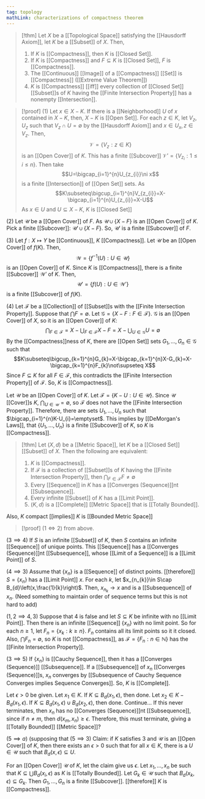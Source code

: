 ```yaml
---
tag: topology
mathLink: characterizations of compactness theorem
---
```

>[!thm]
>Let $X$ be a [[Topological Space]] satisfying the [[Hausdorff Axiom]], let $K$ be a [[Subset]] of $X$. Then,
>1. If $K$ is [[Compactness]], then $K$ is [[Closed Set]].
>2. If $K$ is [[Compactness]] and $F\subseteq K$ is [[Closed Set]], $F$ is [[Compactness]].
>3. The [[Continuous]] [[Image]] of a [[Compactness]] [[Set]] is [[Compactness]] ([[Extreme Value Theorem]])
>4. $K$ is [[Compactness]] [[iff]] every collection of [[Closed Set]] [[Subset]]s of $K$ having the [[Finite Intersection Property]] has a nonempty [[Intersection]].

>[!proof]
(1) Let $x\in X-K$. If there is a [[Neighborhood]] $U$ of $x$ contained in $X-K$, then, $X-K$ is [[Open Set]]. For each $z\in K$, let $V_{z},U_{z}$ such that $V_{z}\cap U=\emptyset$ by the [[Hausdorff Axiom]] and $x\in U_{x},z\in V_{z}$. Then, $$\mathcal{V}=\{V_{z}:z\in K\}$$is an [[Open Cover]] of $K$. This has a finite [[Subcover]] $\mathcal{V}'=\{V_{z_{i}}:1≤i≤n\}$. Then take $$U=\bigcap_{i=1}^{n}U_{z_{i}}\ni x$$is a finite [[Intersection]] of [[Open Set]] sets. As $$K\subseteq\bigcup_{i=1}^{n}V_{z_{i}}=X-\bigcap_{i=1}^{n}U_{z_{i}}=X-U$$As $x\in U$ and $U\subseteq X-K$, $K$ is [[Closed Set]]
>
(2) Let $\mathcal{U}$ be a [[Open Cover]] of $F$. As $\mathcal{U}\cup\{X-F\}$ is an [[Open Cover]] of $K$. Pick a finite [[Subcover]]: $\mathcal{U}'\cup\{X-F\}$. So, $\mathcal{U}'$ is a finite [[Subcover]] of $F$.
>
(3) Let $f:X \mapsto Y$ be [[Continuous]], $K$ [[Compactness]]. Let $\mathcal{U}$ be an [[Open Cover]] of $f(K)$. Then, $$\mathcal{W}=\{f^{-1}(U):U\in \mathcal{U}\}$$is an [[Open Cover]] of $K$. Since $K$ is [[Compactness]], there is a finite [[Subcover]] $\mathcal{W}'$ of $K$. Then, $$\mathcal{U'}=\{f(U):U\in \mathcal{W}'\}$$is a finite [[Subcover]] of $f(K)$.
>
(4) Let $\mathcal{F}$ be a [[Collection]] of [[Subset]]s with the [[Finite Intersection Property]]. Suppose that $\bigcap F=\emptyset$. Let $\mathcal{G}=\{X-F:F\in \mathcal{F}\}$. $\mathcal{G}$ is an [[Open Cover]] of $X$, so it is an [[Open Cover]] of $K$: $$\bigcap_{F\in \mathcal{F}}=X-\bigcup_{F\in \mathcal{F}}X-F=X-\bigcup_{U\in \mathcal{G}}U=\emptyset$$By the [[Compactness]]ness of $K$, there are [[Open Set]] sets $G_{1},\ldots,G_{n}\in \mathcal{G}$ such that $$K\subseteq\bigcup_{k=1}^{n}G_{k}=X-\bigcap_{k=1}^{n}X-G_{k}=X-\bigcap_{k=1}^{n}F_{k}\not\supseteq X$$Since $F\subseteq K$ for all $F\in \mathcal{F}$, this contradicts the [[Finite Intersection Property]] of $\mathcal{F}$. So, $K$ is [[Compactness]].
>
Let $\mathcal{U}$ be an [[Open Cover]] of $K$. Let $\mathcal{F}=\{K-U:U\in \mathcal{U}\}$. Since $\mathcal{U}$ [[Cover]]s $K$, $\bigcap_{U\in \mathcal{U}}=\emptyset$, so $\mathcal{F}$ does not have the [[Finite Intersection Property]]. Therefore, there are sets $U_{1},\ldots,U_{n}$ such that $\bigcap_{i=1}^{n}K-U_{i}=\emptyset$. This implies by [[DeMorgan's Laws]], that $\{U_{1},\ldots,U_{n}\}$ is a finite [[Subcover]] of $K$, so $K$ is [[Compactness]].

>[!thm]
Let $(X,d)$ be a [[Metric Space]], let $K$ be a [[Closed Set]] [[Subset]] of $X$. Then the following are equivalent:
>1. $K$ is [[Compactness]].
>2. If $\mathcal{F}$ is a collection of [[Subset]]s of $K$ having the [[Finite Intersection Property]], then $\bigcap_{F\in \mathcal{F}}F\ne \emptyset$
>3. Every [[Sequence]] in $K$ has a [[Converges (Sequence)]]nt [[Subsequence]].
>4. Every infinite [[Subset]] of $K$ has a [[Limit Point]].
>5. $(K,d)$ is a [[Complete]] [[Metric Space]] that is [[Totally Bounded]].
>
Also, $K$ compact [[implies]] $K$ is [[Bounded Metric Space]]

>[!proof]
($1\iff 2$) from above.
>
($3\implies 4$) If $S$ is an infinite [[Subset]] of $K$, then $S$ contains an infinite [[Sequence]] of unique points. This [[Sequence]] has a [[Converges (Sequence)]]nt [[Subsequence]], whose [[Limit of a Sequence]] is a [[Limit Point]] of $S$.
>
($4\implies 3$) Assume that $\{x_{n}\}$ is a [[Sequence]] of distinct points. [[therefore]] $S=\{x_{n}\}$ has a [[Limit Point]] $x$. For each $k$, let $x_{n_{k}}\in S\cap B_{d}\left(x,\frac{1}{k}\right)$. Then, $x_{n_{k}}\rightarrow x$ and is a [[Subsequence]] of $x_{n}$. (Need something to maintain order of sequence terms but this is not hard to add)
>
($1,2\implies 4,3$) Suppose that 4 is false and let $S\subseteq K$ be infinite with no [[Limit Point]]. Then there is an infinite [[Sequence]] $\{x_{n}\}$ with no limit point. So for each $n≥1$, let $F_{n}=\{x_{k}:k≥n\}$. $F_{n}$ contains all its limit points so it it closed. Also, $\bigcap F_{n}=\emptyset$, so $K$ is not [[Compactness]], as $\mathcal{F}=\{F_{n}:n\in \mathbb{N}\}$ has the [[Finite Intersection Property]]. 
>
($3\implies 5$) If $\{x_{n}\}$ is [[Cauchy Sequence]], then it has a [[Converges (Sequence)]] [[Subsequence]]. If a [[Subsequence]] of $x_{n}$ [[Converges (Sequence)]]s, $x_{n}$ converges by [[Subsequence of Cauchy Sequence Converges implies Sequence Converges]]. So, $K$ is [[Complete]].
>
Let $\epsilon>0$ be given. Let $x_{1}\in K$. If $K\subseteq B_{d}(x_{1},\epsilon)$, then done. Let $x_{2}\in K-B_{d}(x_{1},\epsilon)$. If $K\subseteq B_d(x_{1},\epsilon)\cup B_{d}(x_{2},\epsilon)$, then done. Continue... If this never terminates, then $x_{n}$ has no [[Converges (Sequence)]]nt [[Subsequence]], since if $n≠m$, then $d(x_{m},x_{n})≥\epsilon$. Therefore, this must terminate, giving a [[Totally Bounded]] [[Metric Space]]?
>
($5\implies a$) (supposing that $(5\implies3$)
Claim: if $K$ satisfies $3$ and $\mathcal{U}$ is an [[Open Cover]] of $K$, then there exists an $\epsilon>0$ such that for all $x\in K$, there is a $U\in \mathcal{U}$ such that $B_{d}(x, \epsilon)\subseteq U$.
>
For an [[Open Cover]] $\mathcal{U}$ of $K$, let the claim give us $\epsilon$. Let $x_{1},\ldots,x_{n}$ be such that $K\subseteq\bigcup B_{d}(x_{i},\epsilon)$ as $K$ is [[Totally Bounded]]. Let $G_{k}\in \mathcal{U}$ such that $B_{d}(x_{k},\epsilon)\subseteq G_{k}$. Then $G_{1},\ldots, G_{n}$ is a finite [[Subcover]]. [[therefore]] $K$ is [[Compactness]].
